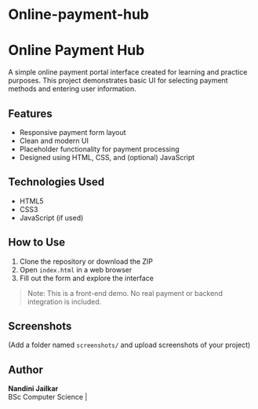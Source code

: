 # Online-payment-hub
# Online Payment Hub

A simple online payment portal interface created for learning and practice purposes. This project demonstrates basic UI for selecting payment methods and entering user information.

## Features
- Responsive payment form layout
- Clean and modern UI
- Placeholder functionality for payment processing
- Designed using HTML, CSS, and (optional) JavaScript

## Technologies Used
- HTML5
- CSS3
- JavaScript (if used)

## How to Use
1. Clone the repository or download the ZIP
2. Open `index.html` in a web browser
3. Fill out the form and explore the interface

> Note: This is a front-end demo. No real payment or backend integration is included.

## Screenshots
(Add a folder named `screenshots/` and upload screenshots of your project)

## Author
**Nandini Jailkar**  
BSc Computer Science | 
